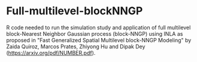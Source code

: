 # Full-multilevel-blockNNGP

R code needed to run the simulation study and application of full multilevel block-Nearest Neighbor Gaussian process (block-NNGP) using INLA as proposed in "Fast Generalized Spatial Multilevel block-NNGP Modeling" by Zaida Quiroz, Marcos Prates, Zhiyong Hu and Dipak Dey (https://arxiv.org/pdf/NUMBER.pdf). 
